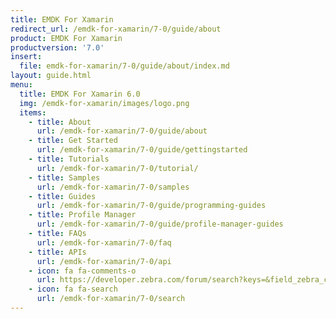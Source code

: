 ```yaml
---
title: EMDK For Xamarin
redirect_url: /emdk-for-xamarin/7-0/guide/about
product: EMDK For Xamarin
productversion: '7.0'
insert:
  file: emdk-for-xamarin/7-0/guide/about/index.md
layout: guide.html
menu:
  title: EMDK For Xamarin 6.0
  img: /emdk-for-xamarin/images/logo.png
  items:
    - title: About
      url: /emdk-for-xamarin/7-0/guide/about
    - title: Get Started
      url: /emdk-for-xamarin/7-0/guide/gettingstarted
    - title: Tutorials
      url: /emdk-for-xamarin/7-0/tutorial/
    - title: Samples
      url: /emdk-for-xamarin/7-0/samples
    - title: Guides
      url: /emdk-for-xamarin/7-0/guide/programming-guides
    - title: Profile Manager
      url: /emdk-for-xamarin/7-0/guide/profile-manager-guides
    - title: FAQs
      url: /emdk-for-xamarin/7-0/faq
    - title: APIs
      url: /emdk-for-xamarin/7-0/api
    - icon: fa fa-comments-o
      url: https://developer.zebra.com/forum/search?keys=&field_zebra_curated_tags_tid%5B%5D=184 
    - icon: fa fa-search
      url: /emdk-for-xamarin/7-0/search
---
```

